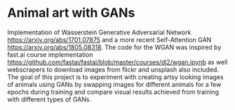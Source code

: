 # Animal art with GANs
Implementation of Wasserstein Generative Adversarial Network https://arxiv.org/abs/1701.07875
and a more recent Self-Attention GAN https://arxiv.org/abs/1805.08318. The code for the WGAN was inspired by fast.ai course implementation https://github.com/fastai/fastai/blob/master/courses/dl2/wgan.ipynb as well webscrapers to download images from flickr and unsplash also included.
The goal of this project is to experiment with creating artsy looking images of animals using GANs by swapping images for different animals for a few epochs during training and compare visual results achieved from training with different types of GANs.

